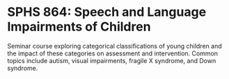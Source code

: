 # SPHS 864: Speech and Language Impairments of Children

Seminar course exploring categorical classifications of young children and the impact of these categories on assessment and intervention. Common topics include autism, visual impairments, fragile X syndrome, and Down syndrome.